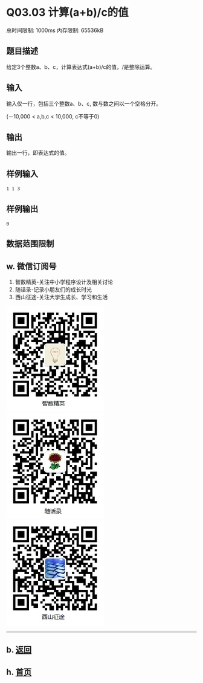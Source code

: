 # Q03.03 计算(a+b)/c的值

总时间限制: 1000ms 内存限制: 65536kB

## 题目描述

给定3个整数a、b、c，计算表达式(a+b)/c的值，/是整除运算。

## 输入

输入仅一行，包括三个整数a、b、c, 数与数之间以一个空格分开。

(－10,000 < a,b,c < 10,000, c不等于0)

## 输出

输出一行，即表达式的值。

## 样例输入

    1 1 3

## 样例输出

    0

## 数据范围限制

## w. 微信订阅号

1. 智数精英-关注中小学程序设计及相关讨论
2. 随话录-记录小朋友们的成长时光
3. 西山征途-关注大学生成长、学习和生活

![欢迎关注“智数精英”订阅号](../../assets/me/img/idea8.jpg)
![欢迎关注“随话录”订阅号](../../assets/me/img/shl8.jpg)
![欢迎关注“西山征途”订阅号](../../assets/me/img/xszt8.jpg)

----------

## b. [返回](../)
    
## h. [首页](../../)



